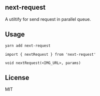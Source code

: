 ## next-request

A utiltify for send request in parallel queue.

## Usage

```sh
yarn add next-request
```

```
import { nextRequest } from 'next-request'

void nextRequest(<IMG_URL>, params)
```

## License

MIT
